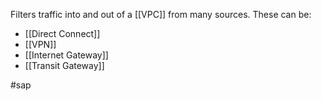Filters traffic into and out of a [[VPC]] from many sources. These can be:
- [[Direct Connect]]
- [[VPN]]
- [[Internet Gateway]]
- [[Transit Gateway]]

#sap 